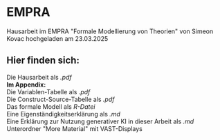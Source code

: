 # EMPRA
Hausarbeit im EMPRA "Formale Modellierung von Theorien" von Simeon Kovac hochgeladen am 23.03.2025

## Hier finden sich:
Die Hausarbeit als _.pdf_  
**Im Appendix:**  
Die Variablen-Tabelle als _.pdf_  
Die Construct-Source-Tabelle als _.pdf_  
Das formale Modell als _R-Datei_  
Eine Eigenständigkeitserklärung als _.md_  
Eine Erklärung zur Nutzung generativer KI in dieser Arbeit als _.md_  
Unterordner "More Material" mit VAST-Displays
